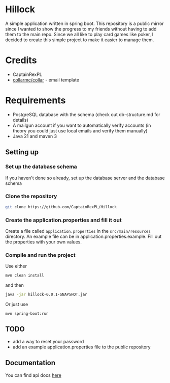 # Hillock

A simple application written in spring boot. This repository is a public mirror since I wanted to show the progress to my friends without having to add them to the main repo.
Since we all like to play card games like poker, I decided to create this simple project to make it easier to manage them.

# Credits

* CaptainRexPL
* [collarmc/collar](https://github.com/collarmc/collar) - email template

# Requirements

* PostgreSQL database with the schema (check out db-structure.md for details)
* A mailgun account if you want to automatically verify accounts (in theory you could just use local emails and verify them manually)
* Java 21 and maven 3

## Setting up

### Set up the database schema
If you haven't done so already, set up the database server and the database schema

### Clone the repository
```bash
git clone https://github.com/CaptainRexPL/Hillock
```

### Create the application.properties and fill it out

Create a file called `application.properties` in the `src/main/resources` directory. An example file can be in application.properties.example. Fill out the properties with your own values.


### Compile and run the project
Use either
```bash
mvn clean install
```
and then
```bash
java -jar hillock-0.0.1-SNAPSHOT.jar
```

Or just use
```
mvn spring-boot:run
```


## TODO
* add a way to reset your password
* add an example application.properties file to the public repository

## Documentation

You can find api docs [here](http://hillock.live/swagger-ui/index.html)

